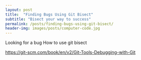 ```yaml
---
layout: post
title:  "Finding Bugs Using Git Bisect"
subtitle: "Bisect your way to success"
permalink: /posts/finding-bugs-using-git-bisect/
header-img: images/posts/computer-code.jpg
---
```


Looking for a bug
How to use git bisect

https://git-scm.com/book/en/v2/Git-Tools-Debugging-with-Git
